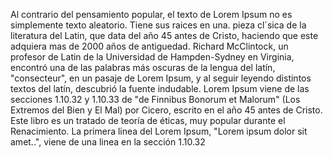 Al contrario del pensamiento popular, el texto de Lorem Ipsum no es simplemente texto aleatorio. Tiene sus raices en una.
pieza cl´sica de la literatura del Latin, que data del año 45 antes de Cristo, haciendo que este adquiera mas de 2000 años
de antiguedad. Richard McClintock, un profesor de Latin de la Universidad de Hampden-Sydney en Virginia, encontró una de las
palabras más oscuras de la lengua del latín, "consecteur", en un pasaje de Lorem Ipsum, y al seguir leyendo distintos textos
del latín, descubrió la fuente indudable. Lorem Ipsum viene de las secciones 1.10.32 y 1.10.33 de "de Finnibus Bonorum et
Malorum" (Los Extremos del Bien y El Mal) por Cicero, escrito en el año 45 antes de Cristo. Este libro es un tratado de teoría
de éticas, muy popular durante el Renacimiento. La primera linea del Lorem Ipsum, "Lorem ipsum dolor sit amet..", viene de una
linea en la sección 1.10.32